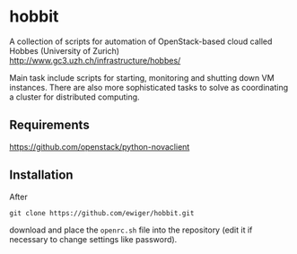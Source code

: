 hobbit
======

A collection of scripts for automation of OpenStack-based cloud called Hobbes
(University of Zurich) http://www.gc3.uzh.ch/infrastructure/hobbes/

Main task include scripts for starting, monitoring and shutting down VM instances.
There are also more sophisticated tasks to solve as coordinating a cluster for
distributed computing.

Requirements
------------

https://github.com/openstack/python-novaclient


Installation
------------

After

    git clone https://github.com/ewiger/hobbit.git

download and place the `openrc.sh` file into the repository
(edit it if necessary to change settings like password).